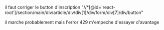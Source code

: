 il faut corriger le button d'inscription 
"//*[@id='react-root']/section/main/div/article/div/div[1]/div/form/div[7]/div/button"

il marche probablement mais l'error 429 m'empeche d'essayer d'avantage